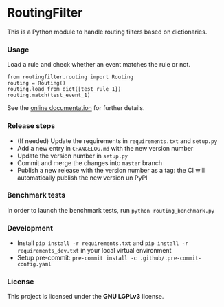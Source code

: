 # RoutingFilter

This is a Python module to handle routing filters based on dictionaries.

### Usage
Load a rule and check whether an event matches the rule or not. 
```
from routingfilter.routing import Routing
routing = Routing()
routing.load_from_dict([test_rule_1])
routing.match(test_event_1)
```
See the [online documentation](https://routingfilter.readthedocs.io/en/latest/) for further details.
 
### Release steps
* (If needed) Update the requirements in `requirements.txt` and `setup.py`
* Add a new entry in `CHANGELOG.md` with the new version number
* Update the version number in `setup.py`
* Commit and merge the changes into `master` branch
* Publish a new release with the version number as a tag: the CI will automatically publish the new version un PyPI

### Benchmark tests
In order to launch the benchmark tests, run ```python routing_benchmark.py```

### Development
* Install `pip install -r requirements.txt` and `pip install -r requirements_dev.txt` in your local virtual environment
* Setup pre-commit: `pre-commit install -c .github/.pre-commit-config.yaml`

### License
This project is licensed under the **GNU LGPLv3** license.